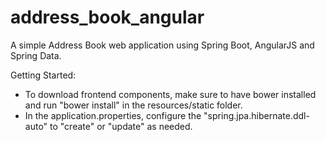 # address_book_angular
A simple Address Book web application using Spring Boot, AngularJS and Spring Data.

Getting Started:
- To download frontend components, make sure to have bower installed and run "bower install" in the resources/static folder.
- In the application.properties, configure the "spring.jpa.hibernate.ddl-auto" to "create" or "update" as needed.
